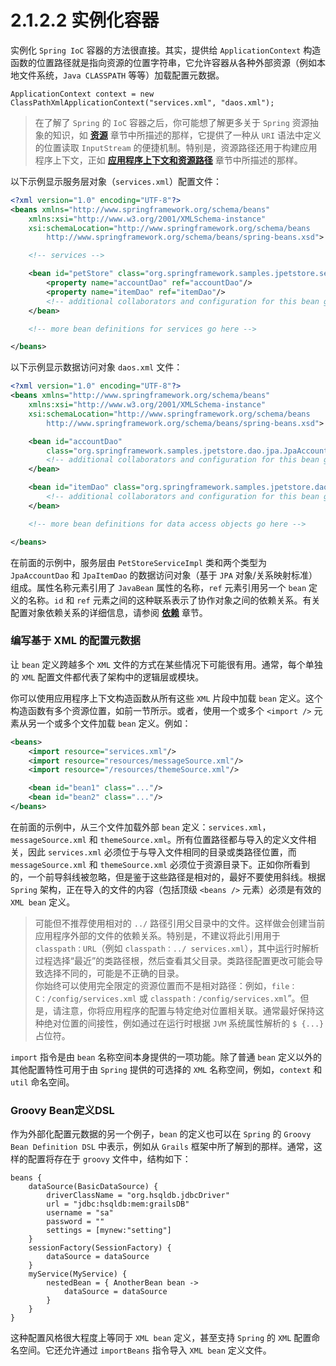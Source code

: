 # 2.1.2.2 实例化容器

实例化 `Spring IoC` 容器的方法很直接。其实，提供给 `ApplicationContext` 构造函数的位置路径就是指向资源的位置字符串，它允许容器从各种外部资源（例如本地文件系统，`Java CLASSPATH` 等等）加载配置元数据。

` ApplicationContext context = new ClassPathXmlApplicationContext("services.xml", "daos.xml"); `

> 在了解了 `Spring` 的 `IoC` 容器之后，你可能想了解更多关于 `Spring` 资源抽象的知识，如 **[资源]()** 章节中所描述的那样，它提供了一种从 `URI` 语法中定义的位置读取 `InputStream` 的便捷机制。特别是，资源路径还用于构建应用程序上下文，正如 **[应用程序上下文和资源路径]()** 章节中所描述的那样。

以下示例显示服务层对象（`services.xml`）配置文件：

``` xml
<?xml version="1.0" encoding="UTF-8"?>
<beans xmlns="http://www.springframework.org/schema/beans"
    xmlns:xsi="http://www.w3.org/2001/XMLSchema-instance"
    xsi:schemaLocation="http://www.springframework.org/schema/beans
        http://www.springframework.org/schema/beans/spring-beans.xsd">

    <!-- services -->

    <bean id="petStore" class="org.springframework.samples.jpetstore.services.PetStoreServiceImpl">
        <property name="accountDao" ref="accountDao"/>
        <property name="itemDao" ref="itemDao"/>
        <!-- additional collaborators and configuration for this bean go here -->
    </bean>

    <!-- more bean definitions for services go here -->

</beans>
```

以下示例显示数据访问对象 `daos.xml` 文件：

``` xml
<?xml version="1.0" encoding="UTF-8"?>
<beans xmlns="http://www.springframework.org/schema/beans"
    xmlns:xsi="http://www.w3.org/2001/XMLSchema-instance"
    xsi:schemaLocation="http://www.springframework.org/schema/beans
        http://www.springframework.org/schema/beans/spring-beans.xsd">

    <bean id="accountDao"
        class="org.springframework.samples.jpetstore.dao.jpa.JpaAccountDao">
        <!-- additional collaborators and configuration for this bean go here -->
    </bean>

    <bean id="itemDao" class="org.springframework.samples.jpetstore.dao.jpa.JpaItemDao">
        <!-- additional collaborators and configuration for this bean go here -->
    </bean>

    <!-- more bean definitions for data access objects go here -->

</beans>
```

在前面的示例中，服务层由 `PetStoreServiceImpl` 类和两个类型为 `JpaAccountDao` 和 `JpaItemDao` 的数据访问对象（基于 `JPA` 对象/关系映射标准）组成。属性名称元素引用了 `JavaBean` 属性的名称，`ref` 元素引用另一个 `bean` 定义的名称。`id` 和 `ref` 元素之间的这种联系表示了协作对象之间的依赖关系。有关配置对象依赖关系的详细信息，请参阅 **[依赖]()** 章节。

### 编写基于 XML 的配置元数据

让 `bean` 定义跨越多个 `XML` 文件的方式在某些情况下可能很有用。通常，每个单独的 `XML` 配置文件都代表了架构中的逻辑层或模块。

你可以使用应用程序上下文构造函数从所有这些 `XML` 片段中加载 `bean` 定义。这个构造函数有多个资源位置，如前一节所示。或者，使用一个或多个 `<import />` 元素从另一个或多个文件加载 `bean` 定义。例如：

``` xml
<beans>
    <import resource="services.xml"/>
    <import resource="resources/messageSource.xml"/>
    <import resource="/resources/themeSource.xml"/>

    <bean id="bean1" class="..."/>
    <bean id="bean2" class="..."/>
</beans>
```

在前面的示例中，从三个文件加载外部 `bean` 定义：`services.xml`，`messageSource.xml` 和 `themeSource.xml`。所有位置路径都与导入的定义文件相关，因此 `services.xml` 必须位于与导入文件相同的目录或类路径位置，而 `messageSource.xml` 和 `themeSource.xml` 必须位于资源目录下。正如你所看到的，一个前导斜线被忽略，但是鉴于这些路径是相对的，最好不要使用斜线。根据 `Spring` 架构，正在导入的文件的内容（包括顶级 `<beans />` 元素）必须是有效的 `XML bean` 定义。

> 可能但不推荐使用相对的 `../` 路径引用父目录中的文件。这样做会创建当前应用程序外部的文件的依赖关系。特别是，不建议将此引用用于 `classpath：URL`（例如 `classpath：../ services.xml`），其中运行时解析过程选择“最近”的类路径根，然后查看其父目录。类路径配置更改可能会导致选择不同的，可能是不正确的目录。<br/>
你始终可以使用完全限定的资源位置而不是相对路径：例如，`file：C：/config/services.xml` 或 `classpath：/config/services.xml`”。但是，请注意，你将应用程序的配置与特定绝对位置相关联。通常最好保持这种绝对位置的间接性，例如通过在运行时根据 `JVM` 系统属性解析的 `$ {...}` 占位符。

`import` 指令是由 `bean` 名称空间本身提供的一项功能。除了普通 `bean` 定义以外的其他配置特性可用于由 `Spring` 提供的可选择的 `XML` 名称空间，例如，`context` 和 `util` 命名空间。

### Groovy Bean定义DSL

作为外部化配置元数据的另一个例子，`bean` 的定义也可以在 `Spring` 的 `Groovy Bean Definition DSL` 中表示，例如从 `Grails` 框架中所了解到的那样。通常，这样的配置将存在于 `groovy` 文件中，结构如下：

``` profile
beans {
    dataSource(BasicDataSource) {
        driverClassName = "org.hsqldb.jdbcDriver"
        url = "jdbc:hsqldb:mem:grailsDB"
        username = "sa"
        password = ""
        settings = [mynew:"setting"]
    }
    sessionFactory(SessionFactory) {
        dataSource = dataSource
    }
    myService(MyService) {
        nestedBean = { AnotherBean bean ->
            dataSource = dataSource
        }
    }
}
```

这种配置风格很大程度上等同于 `XML bean` 定义，甚至支持 `Spring` 的 `XML` 配置命名空间。它还允许通过 `importBeans` 指令导入 `XML bean` 定义文件。